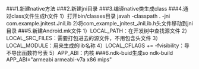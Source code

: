 ###1.新建native方法
###2.新建jni目录
###3.编译native类生成class
###4.通过class文件生成h文件
1）打开bin/classes目录
javah -classpath . -jni com.example.jnitest.JniLib 
2)将com_example_jnitest_JniLib.h头文件移动到jni目录
###5.新建Android.mk文件
1）LOCAL_PATH：在开发树中查找源文件
2）LOCAL_SRC_FILES：需要打包进去的源文件，不用包含头文件
3）LOCAL_MODULE：用来生成的lib名称
4）LOCAL_CFLAGS += -fvisibility：导不导出函数符号表
5）APP_ABI：内核
###6.ndk-buid生成so
ndk-build APP_ABI="armeabi armeabi-v7a x86 mips"

